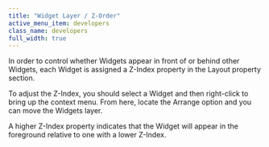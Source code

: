 ```yaml
---
title: "Widget Layer / Z-Order"
active_menu_item: developers
class_name: developers
full_width: true
---
```



In order to control whether Widgets appear in front of or behind other Widgets, each Widget is assigned a Z-Index property in the Layout property section.

To adjust the Z-Index, you should select a Widget and then right-click to bring up the context menu. From here, locate the Arrange option and you can move the Widgets layer.

A higher Z-Index property indicates that the Widget will appear in the foreground relative to one with a lower Z-Index.

